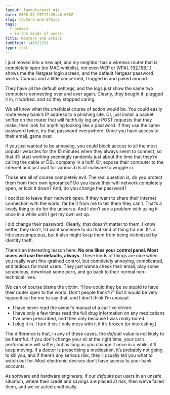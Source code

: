 ```yaml
---
layout: layouts/post.njk
date: 2008-07-25T17:35:46.000Z
slug: routers-and-ethics
tags:
  - broken
  - in the minds of users
title: Routers and Ethics
tumblrid: 146672761
type: text
---
```

<p>I just moved into a new apt, and my neighbor has a wireless router that is completely open (no MAC whitelist, not even WEP or WPA).  <a href="http://192.168.1.1">192.168.1.1</a> shows me the Netgear login screen, and the default Netgear password works.  Curious and a little concerned, I logged in and poked around.</p>

<p>They have all the default settings, and the logs just show the same two computers connecting over and over again.  Clearly, they bought it, plugged it in, it worked, and so they stopped caring.</p>

<p>We all know what the <em>un</em>ethical course of action would be.  You could easily route every bank&rsquo;s IP address to a phishing site.  Or, just install a packet sniffer on the router that will faithfully log any POST requests that they make, then look for anything looking like a password.  If they use the same password twice, try that password everywhere.  Once you have access to their email, game over.</p>

<p>If you just wanted to be annoying, you could block access to all the most popular websites for the 15 minutes when they always seem to connect, so that it&rsquo;ll start working seemingly randomly just about the time that they&rsquo;re calling the cable or DSL company in a huff.  Or, expose their computer to the internet and just wait for various bits of malware to wriggle in.</p>

<p>Those are all of course completely evil.  The real question is, do you protect them from their own ignorance?  Do you leave their wifi network completely open, or lock it down?  And, do you change the password?</p>

<p>I decided to leave their network open.  If they want to share their internet connection with the world, far be it from me to tell them they can&rsquo;t.  That&rsquo;s a lovely thing to do for the universe.  And I don&rsquo;t see a problem with using it once in a while until I get my own set up.</p>

<p>I did change their password.  Clearly, that doesn&rsquo;t matter to them.  I know better, they don&rsquo;t, I&rsquo;d want someone to do that kind of thing for me.  It&rsquo;s a little presumptuous, but it also might keep them from being victimized by identity theft.</p>

<p>There&rsquo;s an interesting lesson here.  <strong>No one likes your control panel.  Most users will use the defaults, always.</strong>  These kinds of things are nice when you really want fine-grained control, but completely annoying, complicated, and tedious for most users.  They just wanna check their email, play some scrabulous, download some porn, and go back to their normal non-technical lives.</p>

<p>We can of course blame the victim.  <q>How could they be so stupid to have their router open to the world.  Don&rsquo;t people think?!?</q>  But it would be very hypocritical for me to say that, and I don&rsquo;t think I&rsquo;m unusual.</p>

<ul><li>I have never read the owner&rsquo;s manual of a car I&rsquo;ve driven.  </li>
    <li>I have only a few times read the full drug information on any medications I&rsquo;ve been prescribed, and then only because I was <em>really</em> bored.</li>
    <li>I plug it in.  I turn it on.  I only mess with it if it&rsquo;s broken (or interesting.)</li>
</ul><p>The difference is that, in any of these cases, the <em>default</em> value is not likely to be harmful.  If you don&rsquo;t change your oil at the right time, your car&rsquo;s performance will suffer; but as long as you change it once in a while, it&rsquo;ll keep moving.  If a doctor is prescribing a medication, it&rsquo;s probably not going to kill you, and if there&rsquo;s any serious risk, they&rsquo;ll usually tell you what to watch out for.  Most electronic devices don&rsquo;t have access to your bank accounts.</p>

<p>As software and hardware engineers, if our <em>defaults</em> put users in an unsafe situation, where their credit and savings are placed at risk, then we&rsquo;ve failed them, and we&rsquo;ve acted unethically.</p>
